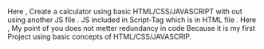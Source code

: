 Here , Create a calculator using basic HTML/CSS/JAVASCRIPT with out using another JS file . 
JS included in Script-Tag which is in HTML file . 
Here , My point of you does not metter redundancy in code Because it is my first Project using basic concepts of HTML/CSS/JAVASCRIP.
